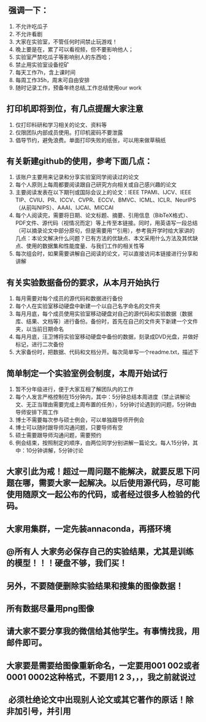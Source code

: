 ##  强调一下：
1. 不允许吃瓜子
2. 不允许看剧
3. 大家在实验室，不管任何时间禁止玩游戏！  
4. 晚上要是在，累了可以看视频，但不要影响他人；  
5. 实验室严禁吃瓜子等影响别人的东西哈；  
6. 禁止用实验室设备挖矿  
7. 每天工作7h，含上课时间
8. 每周工作35h，周末可自由安排
9. 随时记录工作，预备年终总结,工作总结使用our work  

## 打印机即将到位，有几点提醒大家注意  
1. 仅打印科研和学习相关的论文、资料等  
2. 仅限团队内部成员使用。打印机密码不要泄露  
3. 倡导节约，避免浪费。单面打印失败的纸张，可以用来做草稿纸  

## 有关新建github的使用，参考下面几点：  
1. 该账户主要用来记录和分享实验室同学阅读过的论文  
2. 每个人原则上每周都要阅读跟自己研究方向相关或自己感兴趣的论文  
3. 主要阅读发表在以下期刊或国际会议上的论文：IEEE TPAMI、IJCV、IEEE TIP、CVIU、PR、ICCV、CVPR、ECCV、BMVC、ICML、ICLR、NeurIPS（从前叫NIPS）、AAAI、IJCAI、MICCAI  
4. 每个人阅读完，需要将日期、论文标题、摘要、引用信息（BibTeX格式）、PDF文件、源代码（视情况而定）等上传至本链接。同时，用英语写一段总结（可以摘录论文中部分原句，但是需要用“”引用），参考我开学时给大家讲的几点：本论文解决什么问题？已有方法的优缺点、本文采用什么方法及其优缺点、使用的数据集和性能度量、与我们工作的相关性等  
5. 每次组会时，如果需要讲解自己阅读的论文，可以直接访问本链接进行分享和讲解  

## 有关实验数据备份的要求，从本月开始执行  
1. 每月需要对每个成员的源代码和数据进行备份  
2. 每个人在实验室移动硬盘中新建一个以自己名字命名的文件夹  
3. 每月月底，每个成员使用实验室移动硬盘对自己的源代码和实验数据（数据库、结果、文档等）进行备份。备份时，首先在自己的文件夹下新建一个文件夹，以当前日期命名  
4. 每月月底，汪卫博将实验室移动硬盘中备份的数据，刻录成DVD光盘，并做好标记，进行二次备份 
5. 大家备份时，把数据、代码和文档分开。每次简单写一个readme.txt，描述下   

## 简单制定一个实验室例会制度，本周开始试行  
1. 暂不分年级进行，便于大家互相了解团队内的工作  
2. 每个人发言严格控制在15分钟内，其中：5分钟总结本周进度（禁止讲解论文、无正当理由需要完成上周布置的任务），5分钟讨论遇到的问题，5分钟由导师安排下周工作  
3. 博士不需要每次参与硕士例会，可以单独跟导师开例会  
4. 博士可以随时跟导师沟通问题，只要导师有空  
5. 硕士需要跟导师沟通问题，需要预约  
6. 例会结束，按照制定的顺序，由两位同学分别讲解一篇论文。每人15分钟，其中：10分钟讲解，5分钟讨论  


## 大家引此为戒！超过一周问题不能解决，就要反思下问题在哪，需要大家一起解决。以后使用源代码，尽可能使用随原文一起公布的代码，或者经过很多人检验的代码。  

## 大家用集群，一定先装annaconda，再搭环境

## @所有人 大家务必保存自己的实验结果，尤其是训练的模型！！！硬盘不够，我们买！  

## 另外，不要随便删除实验结果和搜集的图像数据！  

## 所有数据尽量用png图像

## 请大家不要分享我的微信给其他学生。有事情找我，用邮件即可。  

## 大家要是需要给图像重新命名，一定要用001 002或者0001 0002这种格式，不要用1 2 3，，，我之前就说过  

##  必须杜绝论文中出现别人论文或其它著作的原话！除非加引号，并引用  

